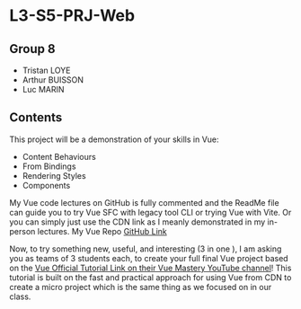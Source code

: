 # L3-S5-PRJ-Web

## Group 8
- Tristan LOYE
- Arthur BUISSON
- Luc MARIN

## Contents
This project will be a demonstration of your skills in Vue:
- Content Behaviours
- From Bindings
- Rendering Styles
- Components

My Vue code lectures on GitHub is fully commented and the ReadMe file can guide you to try Vue SFC with legacy tool CLI or trying Vue with Vite. Or you can simply just use the CDN link as I meanly demonstrated in my in-person lectures. My Vue Repo [GitHub Link](https://github.com/anmarjarjees/vue.js-intro)

Now, to try something new, useful, and interesting (3 in one ), I am asking you as teams of 3 students each, to create your full final Vue project based on the [Vue Official Tutorial Link on their Vue Mastery YouTube channel](https://youtu.be/bzlFvd0b65c)!
This tutorial is built on the fast and practical approach for using Vue from CDN to create a micro project which is the same thing as we focused on in our class.
